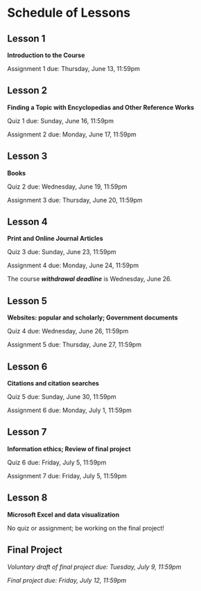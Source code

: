 # Schedule of Lessons

## Lesson 1

**Introduction to the Course**

Assignment 1 due: Thursday, June 13, 11:59pm

## Lesson 2

**Finding a Topic with Encyclopedias and Other Reference Works**

Quiz 1 due: Sunday, June 16, 11:59pm

Assignment 2 due: Monday, June 17, 11:59pm

## Lesson 3

**Books**

Quiz 2 due: Wednesday, June 19, 11:59pm

Assignment 3 due: Thursday, June 20, 11:59pm

## Lesson 4

**Print and Online Journal Articles**

Quiz 3 due: Sunday, June 23, 11:59pm

Assignment 4 due: Monday, June 24, 11:59pm

The course ***withdrawal deadline*** is Wednesday, June 26.

## Lesson 5

**Websites: popular and scholarly; Government documents**

Quiz 4 due: Wednesday, June 26, 11:59pm

Assignment 5 due: Thursday, June 27, 11:59pm

## Lesson 6

**Citations and citation searches**

Quiz 5 due: Sunday, June 30, 11:59pm

Assignment 6 due: Monday, July 1, 11:59pm

## Lesson 7

**Information ethics; Review of final project**

Quiz 6 due: Friday, July 5, 11:59pm

Assignment 7 due: Friday, July 5, 11:59pm

## Lesson 8

**Microsoft Excel and data visualization**

No quiz or assignment; be working on the final project!

## Final Project

*Voluntary draft of final project due: Tuesday, July 9, 11:59pm*

*Final project due: Friday, July 12, 11:59pm*
